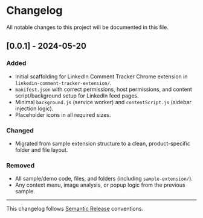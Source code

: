 # Changelog

All notable changes to this project will be documented in this file.

## [0.0.1] - 2024-05-20
### Added
- Initial scaffolding for LinkedIn Comment Tracker Chrome extension in `linkedin-comment-tracker-extension/`.
- `manifest.json` with correct permissions, host permissions, and content script/background setup for LinkedIn feed pages.
- Minimal `background.js` (service worker) and `contentScript.js` (sidebar injection logic).
- Placeholder icons in all required sizes.

### Changed
- Migrated from sample extension structure to a clean, product-specific folder and file layout.

### Removed
- All sample/demo code, files, and folders (including `sample-extension/`).
- Any context menu, image analysis, or popup logic from the previous sample.

---

This changelog follows [Semantic Release](https://semantic-release.gitbook.io/semantic-release/) conventions. 